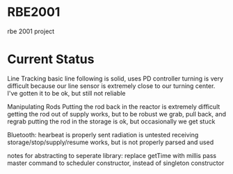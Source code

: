 # RBE2001
rbe 2001 project

# Current Status
Line Tracking
  basic line following is solid, uses PD controller
  turning is very difficult because our line sensor is extremely close to our turning center. I've gotten it to be ok, but still not reliable

Manipulating Rods
  Putting the rod back in the reactor is extremely difficult
  getting the rod out of supply works, but to be robust we grab, pull back, and regrab
  putting the rod in the storage is ok, but occasionally we get stuck

Bluetooth:
  hearbeat is properly sent
  radiation is untested
  receiving storage/stop/supply/resume works, but is not properly parsed and used

notes for abstracting to seperate library:
  replace getTime with millis
  pass master command to scheduler constructor, instead of singleton constructor

